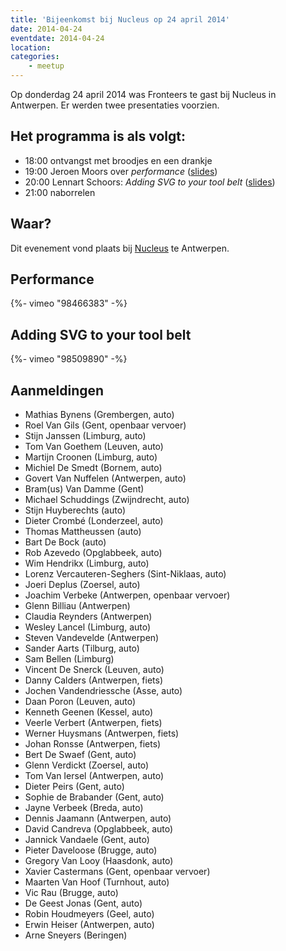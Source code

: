```yaml
---
title: 'Bijeenkomst bij Nucleus op 24 april 2014'
date: 2014-04-24
eventdate: 2014-04-24
location:
categories:
    - meetup
---
```


Op donderdag 24 april 2014 was Fronteers te gast bij Nucleus in Antwerpen. Er werden twee presentaties voorzien.

## Het programma is als volgt:

-   18:00 ontvangst met broodjes en een drankje
-   19:00 Jeroen Moors over _performance_ ([slides](http://slides.com/jeroenmoors/help-your-browser-to-perform-at-its-best))
-   20:00 Lennart Schoors: _Adding SVG to your tool belt_ ([slides](http://lensco.be/talks/svg/#/))
-   21:00 naborrelen

## Waar?

Dit evenement vond plaats bij [Nucleus](https://www.nucleus.be/) te Antwerpen.

## Performance

<div>
    {%- vimeo "98466383" -%}
</div>

## Adding SVG to your tool belt

<div>
    {%- vimeo "98509890" -%}
</div>

## Aanmeldingen

-   Mathias Bynens (Grembergen, auto)
-   Roel Van Gils (Gent, openbaar vervoer)
-   Stijn Janssen (Limburg, auto)
-   Tom Van Goethem (Leuven, auto)
-   Martijn Croonen (Limburg, auto)
-   Michiel De Smedt (Bornem, auto)
-   Govert Van Nuffelen (Antwerpen, auto)
-   Bram(us) Van Damme (Gent)
-   Michael Schuddings (Zwijndrecht, auto)
-   Stijn Huyberechts (auto)
-   Dieter Crombé (Londerzeel, auto)
-   Thomas Mattheussen (auto)
-   Bart De Bock (auto)
-   Rob Azevedo (Opglabbeek, auto)
-   Wim Hendrikx (Limburg, auto)
-   Lorenz Vercauteren-Seghers (Sint-Niklaas, auto)
-   Joeri Deplus (Zoersel, auto)
-   Joachim Verbeke (Antwerpen, openbaar vervoer)
-   Glenn Billiau (Antwerpen)
-   Claudia Reynders (Antwerpen)
-   Wesley Lancel (Limburg, auto)
-   Steven Vandevelde (Antwerpen)
-   Sander Aarts (Tilburg, auto)
-   Sam Bellen (Limburg)
-   Vincent De Snerck (Leuven, auto)
-   Danny Calders (Antwerpen, fiets)
-   Jochen Vandendriessche (Asse, auto)
-   Daan Poron (Leuven, auto)
-   Kenneth Geenen (Kessel, auto)
-   Veerle Verbert (Antwerpen, fiets)
-   Werner Huysmans (Antwerpen, fiets)
-   Johan Ronsse (Antwerpen, fiets)
-   Bert De Swaef (Gent, auto)
-   Glenn Verdickt (Zoersel, auto)
-   Tom Van Iersel (Antwerpen, auto)
-   Dieter Peirs (Gent, auto)
-   Sophie de Brabander (Gent, auto)
-   Jayne Verbeek (Breda, auto)
-   Dennis Jaamann (Antwerpen, auto)
-   David Candreva (Opglabbeek, auto)
-   Jannick Vandaele (Gent, auto)
-   Pieter Daveloose (Brugge, auto)
-   Gregory Van Looy (Haasdonk, auto)
-   Xavier Castermans (Gent, openbaar vervoer)
-   Maarten Van Hoof (Turnhout, auto)
-   Vic Rau (Brugge, auto)
-   De Geest Jonas (Gent, auto)
-   Robin Houdmeyers (Geel, auto)
-   Erwin Heiser (Antwerpen, auto)
-   Arne Sneyers (Beringen)
